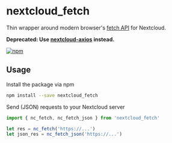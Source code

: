 # nextcloud_fetch

Thin wrapper around modern browser's [fetch API](https://developer.mozilla.org/en-US/docs/Web/API/Fetch_API) for Nextcloud.

**Deprecated: Use [nextcloud-axios](https://www.npmjs.com/package/nextcloud-axios) instead.**

[![npm](https://img.shields.io/npm/v/nextcloud_fetch.svg)](https://www.npmjs.com/package/nextcloud_fetch)

## Usage

Install the package via npm
```bash
npm install --save nextcloud_fetch
```

Send (JSON) requests to your Nextcloud server
```js
import { nc_fetch, nc_fetch_json } from 'nextcloud_fetch'

let res = nc_fetch('https://...')
let json_res = nc_fetch_json('https://...')
```
